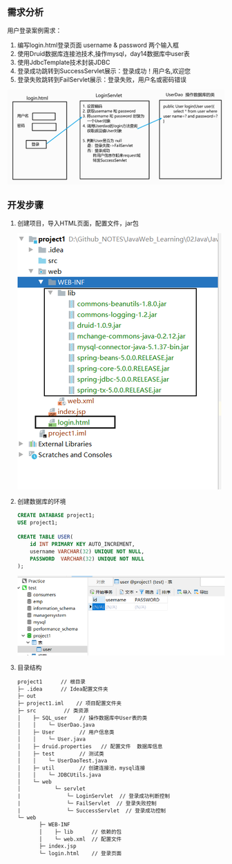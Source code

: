 ## 需求分析

用户登录案例需求：

1.  编写login.html登录页面
            username & password 两个输入框
2.  使用Druid数据库连接池技术,操作mysql，day14数据库中user表
3.  使用JdbcTemplate技术封装JDBC
4.  登录成功跳转到SuccessServlet展示：登录成功！用户名,欢迎您
5.  登录失败跳转到FailServlet展示：登录失败，用户名或密码错误

![image-20200620121114393](img/image-20200620121114393.png)



## 开发步骤

1.  创建项目，导入HTML页面，配置文件，jar包

    ![image-20200620121804330](img/image-20200620121804330.png)

2.  创建数据库的环境

    ```SQL
    CREATE DATABASE project1;
    USE project1;
    
    CREATE TABLE USER(
    	id INT PRIMARY KEY AUTO_INCREMENT,
    	username VARCHAR(32) UNIQUE NOT NULL,
    	PASSWORD  VARCHAR(32) UNIQUE NOT NULL
    );
    ```

    ![image-20200620122957305](img/image-20200620122957305.png)

    

3.  目录结构

    ```
    project1      // 根目录
    ├─ .idea      // Idea配置文件夹
    ├─ out
    ├─ project1.iml    // 项目配置文件夹
    ├─ src         // 类资源
    │    ├─ SQL_user    // 操作数据库中User表的类
    │    │    └─ UserDao.java
    │    ├─ User        // 用户信息类
    │    │    └─ User.java
    │    ├─ druid.properties   // 配置文件  数据库信息
    │    ├─ test        // 测试类
    │    │    └─ UserDaoTest.java
    │    ├─ util        // 创建连接池，mysql连接
    │    │    └─ JDBCUtils.java
    │    └─ web
    │           └─ servlet
    |           	└─ LoginServlet  // 登录成功判断控制
    |           	└─ FailServlet  // 登录失败控制
    |           	└─ SuccessServlet  // 登录成功控制
    └─ web
           ├─ WEB-INF
           │    ├─ lib    	// 依赖的包
           │    └─ web.xml  // 配置文件
           ├─ index.jsp      
           └─ login.html    // 登录页面
    ```

    